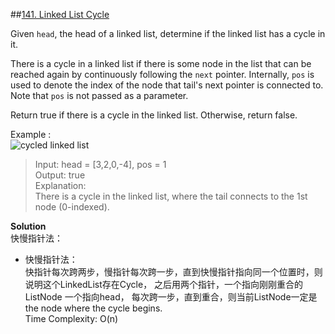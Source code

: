##[141. Linked List Cycle](https://leetcode.com/problems/linked-list-cycle/)

Given `head`, the head of a linked list, determine if the linked list has a cycle in it.

There is a cycle in a linked list if there is some node in the list that can be reached again by continuously following the `next` pointer. Internally, `pos` is used to denote the index of the node that tail's next pointer is connected to. Note that `pos` is not passed as a parameter.

Return true if there is a cycle in the linked list. Otherwise, return false.  

Example :  
![cycled linked list](circularlinkedlist.png)  
>Input: head = [3,2,0,-4], pos = 1  
Output: true  
Explanation:  
There is a cycle in the linked list, where the tail connects to the 1st node (0-indexed).  

**Solution**  
快慢指针法：  
* 快慢指针法：  
    快指针每次跨两步，慢指针每次跨一步，直到快慢指针指向同一个位置时，则说明这个LinkedList存在Cycle， 之后用两个指针，一个指向刚刚重合的ListNode 一个指向head， 每次跨一步，直到重合，则当前ListNode一定是the node where the cycle begins.  
 Time Complexity: O(n)  